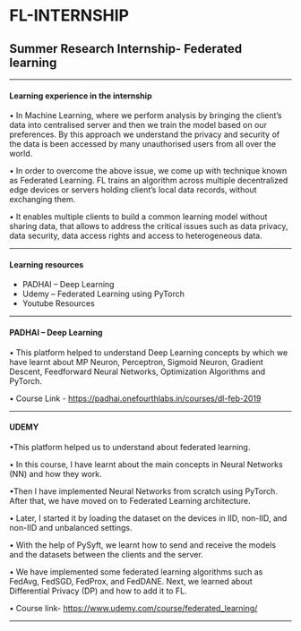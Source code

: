 # FL-INTERNSHIP
<h2> Summer Research Internship- Federated learning </h2>

-----------------------------------------------------------------------------------------------------------------------------------------------------------------------------------

<p>

  <h4> Learning experience in the internship </h4>
  
• In Machine Learning, where we perform analysis by bringing the client’s
data into centralised server and then we train the model based on our
preferences. By this approach we understand the privacy and security of
the data is been accessed by many unauthorised users from all over the
world.

• In order to overcome the above issue, we come up with technique
known as Federated Learning. FL trains an algorithm across multiple
decentralized edge devices or servers holding client’s local data records,
without exchanging them.


• It enables multiple clients to build a common learning model without
sharing data, that allows to address the critical issues such as data
privacy, data security, data access rights and access to heterogeneous
data.
  

</p>

---------------------------------------------------------------------------------------------------------------------------------------------------------------------------------

<h4> Learning resources </h4>


<ul>
  <li>PADHAI – Deep Learning</li>
  <li>Udemy – Federated Learning using PyTorch</li>
  <li>Youtube Resources</li>
</ul>



---------------------------------------------------------------------------------------------------------------------------------------------------------------------------------

<p>
  
  <h4> PADHAI – Deep Learning </h4>
 
• This platform helped  to understand Deep Learning concepts by which
we have learnt about MP Neuron, Perceptron, Sigmoid Neuron, Gradient
Descent, Feedforward Neural Networks, Optimization Algorithms and
PyTorch.


•  Course Link - https://padhai.onefourthlabs.in/courses/dl-feb-2019

</p>

---------------------------------------------------------------------------------------------------------------------------------------------------------------------------------

<p>
  
<h4> UDEMY </h4>

•This platform helped us to understand about federated learning.

• In this course, I have learnt about the main concepts in Neural
Networks (NN) and how they work. 

•Then I have implemented Neural Networks from scratch using PyTorch. After that, we have
moved on to Federated Learning architecture.

• Later, I started it by loading the dataset on the devices in IID,
non-IID, and non-IID and unbalanced settings.

• With the help of PySyft, we learnt how to send and receive the
models and the datasets between the clients and the server.

• We have implemented some federated learning algorithms such as
FedAvg, FedSGD, FedProx, and FedDANE. Next, we learned
about Differential Privacy (DP) and how to add it to FL.

• Course link- https://www.udemy.com/course/federated_learning/

</p>

---------------------------------------------------------------------------------------------------------------------------------------------------------------------------------








